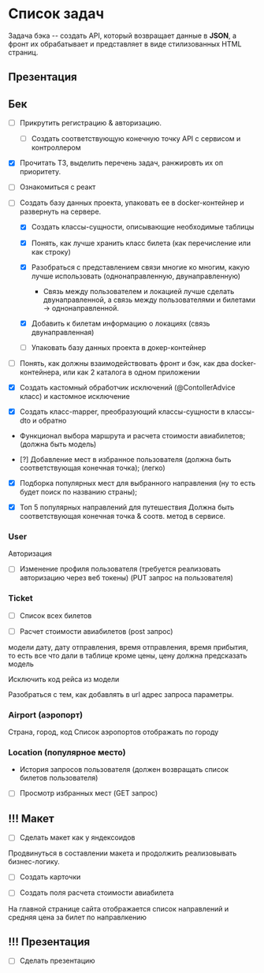 # Список задач

Задача бэка -- создать API, который возвращает данные в **JSON**, а фронт их обрабатывает и представляет в виде стилизованных HTML страниц.

## Презентация

## Бек

- [ ] Прикрутить регистрацию & авторизацию. 
  - [ ] Создать соответствующую конечную точку API с сервисом и контроллером

- [X] Прочитать ТЗ, выделить перечень задач, ранжировть их оп приоритету.
- [ ] Ознакомиться с реакт

- [ ] Создать базу данных проекта, упаковать ее в docker-контейнер и развернуть на сервере.
  - [X]  Создать классы-сущности, описывающие необходимые таблицы 
    - [X] Понять, как лучше хранить класс билета (как перечисление или как строку)
    - [X] Разобраться с представлением связи многие ко многим, какую лучше использовать (однонаправленную, двунаправленную)
      - Связь между пользователем и локацией лучше сделать двунаправленной, а связь между пользователями и билетами -> однонаправленной.

  - [X] Добавить к билетам информацию о локациях (связь двунаправленная)

  - [ ] Упаковать базу данных проекта в докер-контейнер

- [ ] Понять, как должны взаимодействовать фронт и бэк, как два docker-контейнера, или как 2 каталога в одном приложении

- [X] Создать кастомный обработчик исключений (@ContollerAdvice класс) и кастомное исключение

- [X] Создать класс-mapper, преобразующий классы-сущности в классы-dto и обратно

- Функционал выбора маршрута и расчета стоимости авиабилетов;
(должна быть модель)

- [?] Добавление мест в избранное пользователя (должна быть соответствующая конечная точка);
(легко)

- [X] Подборка популярных мест для выбранного направления (ну то есть будет поиск по названию страны);

- [X] Топ 5 популярных направлений для путешествия
  Должна быть соответствующая конечная точка & соотв. метод в сервисе.

### User

Авторизация
- [ ] Изменение профиля пользователя (требуется реализовать авторизацию через веб токены) (PUT запрос на пользователя)

### Ticket

- [ ] Список всех билетов

- [ ] Расчет стоимости авиабилетов (post запрос)

модели дату, дату отправления, время отправления, время прибытия, то есть все что дали в таблице кроме цены, цену должна предсказать модель

Исключить код рейса из модели

Разобраться с тем, как добавлять в url адрес запроса параметры.

### Airport (аэропорт)

Страна, город, код
Список аэропортов отображать по городу

### Location (популярное место)

- История запросов пользователя (должен возвращать список билетов пользователя)

- [ ] Просмотр избранных мест (GET запрос)

## !!! Макет

- [ ] Сделать макет как у яндексоидов

Продвинуться в составлении макета и продолжить реализовывать бизнес-логику.

- [ ] Создать карточки

- [ ] Создать поля расчета стоимости авиабилета

На главной странице сайта отображается список направлений и средняя цена за билет по направлкению

## !!! Презентация

- [ ] Сделать презентацию 

